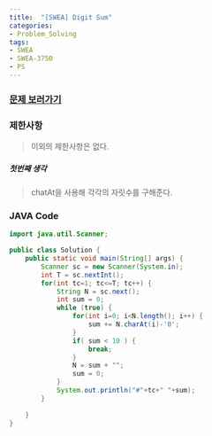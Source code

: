 ```yaml
---
title:  "[SWEA] Digit Sum"
categories:
- Problem_Solving
tags:
- SWEA
- SWEA-3750
- PS
---
```

### [문제 보러가기]( https://swexpertacademy.com/main/code/problem/problemDetail.do?contestProbId=AWHPiSYKAD0DFAUn&categoryId=AWHPiSYKAD0DFAUn&categoryType=CODE )



### 제한사항

> 이외의 제한사항은 없다.

##### 첫번째 생각

> chatAt을 사용해 각각의 자릿수를 구해준다.



### JAVA Code

```java
import java.util.Scanner;

public class Solution {
	public static void main(String[] args) {
		Scanner sc = new Scanner(System.in);
		int T = sc.nextInt();
		for(int tc=1; tc<=T; tc++) {
			String N = sc.next();
			int sum = 0;
			while (true) {
				for(int i=0; i<N.length(); i++) {
					sum += N.charAt(i)-'0';
				}
				if( sum < 10 ) {
					break;
				}
				N = sum + "";
				sum = 0;
			}
			System.out.println("#"+tc+" "+sum);
		}
		
	}
}

```

